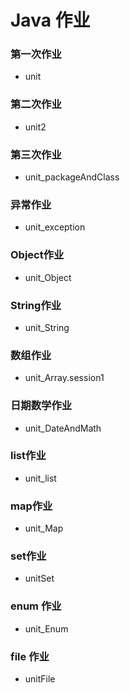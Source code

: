 # Java 作业

### 第一次作业
- unit
### 第二次作业
- unit2
### 第三次作业
- unit_packageAndClass
### 异常作业
- unit_exception
### Object作业
- unit_Object

### String作业
- unit_String

### 数组作业
- unit_Array.session1

### 日期数学作业
- unit_DateAndMath

### list作业
- unit_list

### map作业
- unit_Map

### set作业
- unitSet

### enum 作业
- unit_Enum

### file 作业
- unitFile